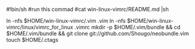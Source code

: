 #!bin/sh
#run this commad
#cat win-linux-vimrc/README.md |sh

ln -nfs $HOME/win-linux-vimrc/.vim .vim
ln -nfs $HOME/win-linux-vimrc/linux/vimrc_for_linux .vimrc
mkdir -p $HOME/.vim/bundle && cd $HOME/.vim/bundle && git clone git://github.com/Shougo/neobundle.vim
touch $HOME/.ctags
